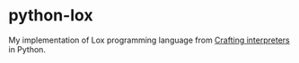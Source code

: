 # python-lox

My implementation of Lox programming language from [Crafting interpreters](https://www.craftinginterpreters.com/contents.html) in Python.
